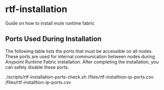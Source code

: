 # rtf-installation
Guide on how to install mule runtime fabric

## Ports Used During Installation
The following table lists the ports that must be accessible on all nodes. These ports are used for internal communication between nodes during Anypoint Runtime Fabric installation. After completing the installation, you can safely disable these ports.

./scripts/rtf-installation-ports-check.sh /files/rtf-installtion-ip-ports.csv /files/rtf-installtion-ip-ports.csv
